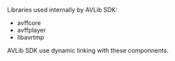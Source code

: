 Libraries used internally by AVLib SDK: 
- avffcore
- avffplayer
- libavrtmp

AVLib SDK use dynamic linking with these componnents.